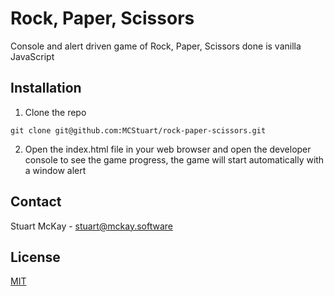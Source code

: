 # Rock, Paper, Scissors

Console and alert driven game of Rock, Paper, Scissors done is vanilla JavaScript

## Installation

1. Clone the repo

```
git clone git@github.com:MCStuart/rock-paper-scissors.git
```

2. Open the index.html file in your web browser and open the developer console to see the game progress, the game will start automatically with a window alert 

## Contact

Stuart McKay - [stuart@mckay.software](stuart@mckay.software)

## License
[MIT](https://choosealicense.com/licenses/mit/)
